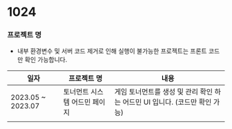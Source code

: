 # 1024

### 프로젝트 명

- 내부 환경변수 및 서버 코드 제거로 인해 실행이 불가능한 프로젝트는 프론트 코드만 확인 가능합니다.

| 일자              | 프로젝트 명                   | 내용                                                                        |
| ----------------- | ----------------------------- | --------------------------------------------------------------------------- |
| 2023.05 ~ 2023.07 | 토너먼트 시스템 어드민 페이지 | 게임 토너먼트를 생성 및 관리 확인 하는 어드민 UI 입니다. (코드만 확인 가능) |
|                   |                               |                                                                             |

